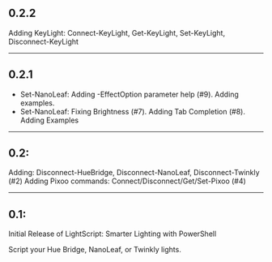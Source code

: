 ## 0.2.2

Adding KeyLight: Connect-KeyLight, Get-KeyLight, Set-KeyLight, Disconnect-KeyLight

---

## 0.2.1

* Set-NanoLeaf:  Adding -EffectOption parameter help (#9).  Adding examples.
* Set-NanoLeaf:  Fixing Brightness (#7).  Adding Tab Completion (#8).  Adding Examples
---

## 0.2:
Adding: Disconnect-HueBridge, Disconnect-NanoLeaf, Disconnect-Twinkly (#2)
Adding Pixoo commands: Connect/Disconnect/Get/Set-Pixoo (#4)

---
## 0.1:
Initial Release of LightScript:  Smarter Lighting with PowerShell

Script your Hue Bridge, NanoLeaf, or Twinkly lights.
